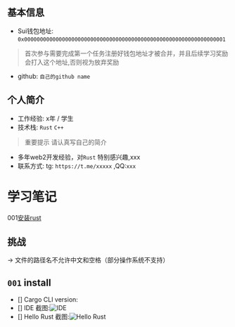 ## 基本信息
- Sui钱包地址: `0x0000000000000000000000000000000000000000000000000000000000000001`
> 首次参与需要完成第一个任务注册好钱包地址才被合并，并且后续学习奖励会打入这个地址,否则视为放弃奖励
- github: `自己的github name`

## 个人简介
- 工作经验: x年 / 学生
- 技术栈: `Rust` `C++`
> 重要提示 请认真写自己的简介
- 多年web2开发经验，对`Rust` 特别感兴趣,xxx
- 联系方式: tg: `https://t.me/xxxxx` ,QQ:`xxx`


# 学习笔记
001[安装rust](notes/001_install.md)

## 挑战
-> 文件的路径名不允许中文和空格（部分操作系统不支持）
##   `001`  install
- [] Cargo CLI version:
- [] IDE 截图:![IDE](./images/yourimage)
- [] Hello Rust 截图:![Hello Rust](./images/yourimage)
